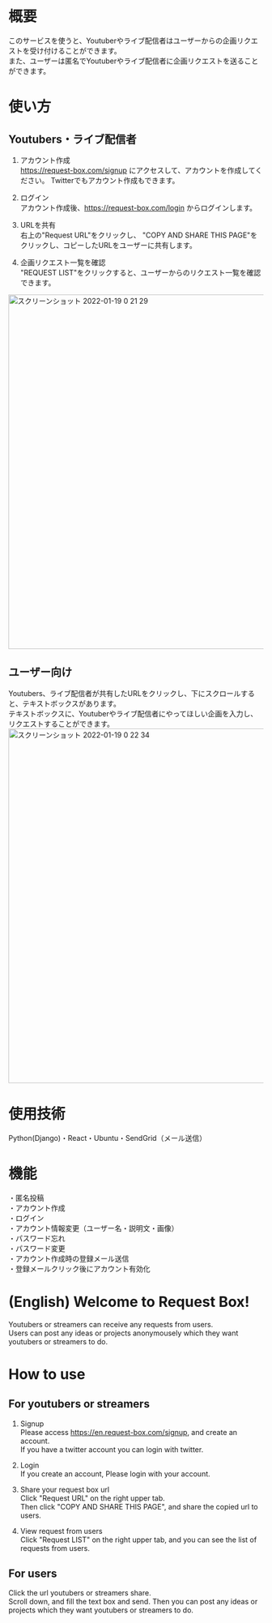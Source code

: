 # 概要
このサービスを使うと、Youtuberやライブ配信者はユーザーからの企画リクエストを受け付けることができます。  
また、ユーザーは匿名でYoutuberやライブ配信者に企画リクエストを送ることができます。    
# 使い方
## Youtubers・ライブ配信者
1. アカウント作成  
https://request-box.com/signup にアクセスして、アカウントを作成してください。
Twitterでもアカウント作成もできます。

2. ログイン  
アカウント作成後、https://request-box.com/login からログインします。

3. URLを共有  
右上の"Request URL"をクリックし、 "COPY AND SHARE THIS PAGE"をクリックし、コピーしたURLをユーザーに共有します。


4. 企画リクエスト一覧を確認  
"REQUEST LIST"をクリックすると、ユーザーからのリクエスト一覧を確認できます。
<img width="700" alt="スクリーンショット 2022-01-19 0 21 29" src="https://user-images.githubusercontent.com/48975545/149965784-129f5ac6-e3db-4153-b353-3b2e0c49e884.png">


## ユーザー向け
Youtubers、ライブ配信者が共有したURLをクリックし、下にスクロールすると、テキストボックスがあります。  
テキストボックスに、Youtuberやライブ配信者にやってほしい企画を入力し、リクエストすることができます。
<img width="700" alt="スクリーンショット 2022-01-19 0 22 34" src="https://user-images.githubusercontent.com/48975545/149965959-83ae748f-8302-4f14-a97c-536428258c0f.png">


# 使用技術
Python(Django)・React・Ubuntu・SendGrid（メール送信）

# 機能
・匿名投稿  
・アカウント作成  
・ログイン  
・アカウント情報変更（ユーザー名・説明文・画像）  
・パスワード忘れ  
・パスワード変更  
・アカウント作成時の登録メール送信  
・登録メールクリック後にアカウント有効化  

# (English) Welcome to Request Box!
Youtubers or streamers can receive any requests from users.  
Users can post any ideas or projects anonymousely which they want youtubers or streamers to do.

# How to use
## For youtubers or streamers
1. Signup  
Please access https://en.request-box.com/signup, and create an account.  
If you have a twitter account you can login with twitter.

2. Login  
If you create an account, Please login with your account.

3. Share your request box url  
Click "Request URL" on the right upper tab.  
Then click "COPY AND SHARE THIS PAGE", and share the copied url to users.

4. View request from users  
Click "Request LIST" on the right upper tab, and you can see the list of requests from users.


## For users
Click the url youtubers or streamers share.  
Scroll down, and fill the text box and send. Then you can post any ideas or projects which they want youtubers or streamers to do.
